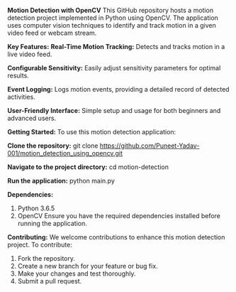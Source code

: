 ****Motion Detection with OpenCV****
This GitHub repository hosts a motion detection project implemented in Python using OpenCV. The application uses computer vision techniques to identify and track motion in a given video feed or webcam stream.

****Key Features:****
**Real-Time Motion Tracking:** Detects and tracks motion in a live video feed.

**Configurable Sensitivity:** Easily adjust sensitivity parameters for optimal results.

**Event Logging:** Logs motion events, providing a detailed record of detected activities.

**User-Friendly Interface:** Simple setup and usage for both beginners and advanced users.


****Getting Started:****
To use this motion detection application:

**Clone the repository:**
git clone https://github.com/Puneet-Yadav-001/motion_detection_using_opencv.git

**Navigate to the project directory:**
cd motion-detection

**Run the application:**
python main.py

****Dependencies:****
1. Python 3.6.5
2. OpenCV
Ensure you have the required dependencies installed before running the application.

****Contributing:****
We welcome contributions to enhance this motion detection project. To contribute:

1. Fork the repository.
2. Create a new branch for your feature or bug fix.
3. Make your changes and test thoroughly.
4. Submit a pull request.
